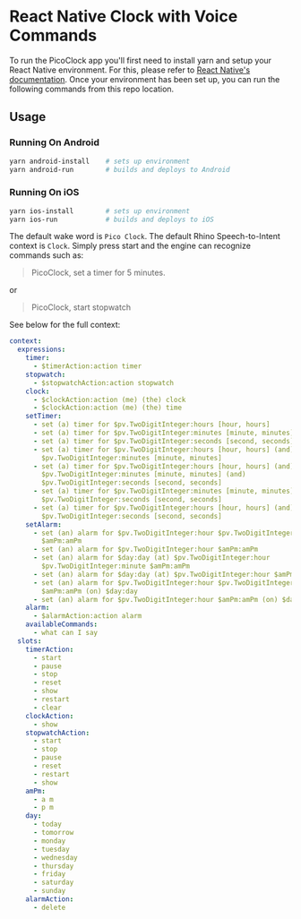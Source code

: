 # React Native Clock with Voice Commands

To run the PicoClock app you'll first need to install yarn and setup your React Native environment. For this, please refer to [React Native's documentation](https://reactnative.dev/docs/environment-setup). Once your environment has been set up, you can run the following commands from this repo location.

## Usage

### Running On Android
```sh
yarn android-install    # sets up environment
yarn android-run        # builds and deploys to Android
```

### Running On iOS

```sh
yarn ios-install        # sets up environment
yarn ios-run            # builds and deploys to iOS
```

The default wake word is `Pico Clock`. The default Rhino Speech-to-Intent context is `Clock`. Simply press start
and the engine can recognize commands such as:

> PicoClock, set a timer for 5 minutes.

or

> PicoClock, start stopwatch

See below for the full context:

```yaml
context:
  expressions:
    timer:
      - $timerAction:action timer
    stopwatch:
      - $stopwatchAction:action stopwatch
    clock:
      - $clockAction:action (me) (the) clock
      - $clockAction:action (me) (the) time
    setTimer:
      - set (a) timer for $pv.TwoDigitInteger:hours [hour, hours]
      - set (a) timer for $pv.TwoDigitInteger:minutes [minute, minutes]
      - set (a) timer for $pv.TwoDigitInteger:seconds [second, seconds]
      - set (a) timer for $pv.TwoDigitInteger:hours [hour, hours] (and)
        $pv.TwoDigitInteger:minutes [minute, minutes]
      - set (a) timer for $pv.TwoDigitInteger:hours [hour, hours] (and)
        $pv.TwoDigitInteger:minutes [minute, minutes] (and)
        $pv.TwoDigitInteger:seconds [second, seconds]
      - set (a) timer for $pv.TwoDigitInteger:minutes [minute, minutes] (and)
        $pv.TwoDigitInteger:seconds [second, seconds]
      - set (a) timer for $pv.TwoDigitInteger:hours [hour, hours] (and)
        $pv.TwoDigitInteger:seconds [second, seconds]
    setAlarm:
      - set (an) alarm for $pv.TwoDigitInteger:hour $pv.TwoDigitInteger:minute
        $amPm:amPm
      - set (an) alarm for $pv.TwoDigitInteger:hour $amPm:amPm
      - set (an) alarm for $day:day (at) $pv.TwoDigitInteger:hour
        $pv.TwoDigitInteger:minute $amPm:amPm
      - set (an) alarm for $day:day (at) $pv.TwoDigitInteger:hour $amPm:amPm
      - set (an) alarm for $pv.TwoDigitInteger:hour $pv.TwoDigitInteger:minute
        $amPm:amPm (on) $day:day
      - set (an) alarm for $pv.TwoDigitInteger:hour $amPm:amPm (on) $day:day
    alarm:
      - $alarmAction:action alarm
    availableCommands:
      - what can I say
  slots:
    timerAction:
      - start
      - pause
      - stop
      - reset
      - show
      - restart
      - clear
    clockAction:
      - show
    stopwatchAction:
      - start
      - stop
      - pause
      - reset
      - restart
      - show
    amPm:
      - a m
      - p m
    day:
      - today
      - tomorrow
      - monday
      - tuesday
      - wednesday
      - thursday
      - friday
      - saturday
      - sunday
    alarmAction:
      - delete
```
